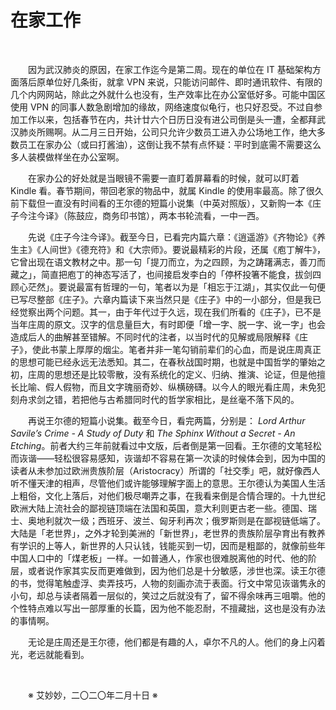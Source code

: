 # 在家工作

&emsp;&emsp;

&emsp;&emsp;因为武汉肺炎的原因，在家工作迄今是第二周。现在的单位在 IT 基础架构方面落后原单位好几条街，就拿 VPN 来说，只能访问邮件、即时通讯软件、有限的几个内网网站，除此之外就什么也没有，生产效率比在办公室低好多。可能中国区使用 VPN 的同事人数急剧增加的缘故，网络速度似龟行，也只好忍受。不过自参加工作以来，包括春节在内，共计廿六个日历日没有进公司倒是头一遭，全都拜武汉肺炎所赐啊。从二月三日开始，公司只允许少数员工进入办公场地工作，绝大多数员工在家办公（或曰打酱油），这倒让我不禁有点怀疑：平时到底需不需要这么多人装模做样坐在办公室啊。

&emsp;&emsp;在家办公的好处就是当眼镜不需要一直盯着屏幕看的时候，就可以盯着 Kindle 看。春节期间，带回老家的物品中，就属 Kindle 的使用率最高。除了很久前下载但一直没有时间看的王尔德的短篇小说集（中英对照版），又新购一本《庄子今注今译》（陈鼓应，商务印书馆），两本书轮流看，一中一西。

&emsp;&emsp;先说《庄子今注今译》。截至今日，已看完内篇六章：《逍遥游》《齐物论》《养生主》《人间世》《德充符》和《大宗师》。要说最精彩的片段，还属《庖丁解牛》，它曾出现在语文教材之中。那一句「提刀而立，为之四顾，为之踌躇满志，善刀而藏之」，简直把庖丁的神态写活了，也间接启发李白的「停杯投箸不能食，拔剑四顾心茫然」。要说最富有哲理的一句，笔者以为是「相忘于江湖」，其实仅此一句便已写尽整部《庄子》。六章内篇读下来当然只是《庄子》中的一小部分，但是我已经觉察出两个问题。其一，由于年代过于久远，现在我们所看的《庄子》，已不是当年庄周的原文。汉字的信息量巨大，有时即便「增一字、脱一字、讹一字」也会造成后人的曲解甚至错解。不同时代的注者，以当时代的见解或局限解释《庄子》，使此书蒙上厚厚的烟尘。笔者并非一笔勾销前辈们的心血，而是说庄周真正的思想可能已经永远无法悉知。其二，在春秋战国时期，也就是中国哲学的肇始之初，庄周的思想还是比较零散，没有系统化的定义、归纳、推演、论证，但是他擅长比喻、假人假物，而且文字瑰丽奇妙、纵横磅礴。以今人的眼光看庄周，未免犯刻舟求剑之错，若把他与古希腊同时代的哲学家相比，是丝毫不落下风的。

&emsp;&emsp;再说王尔德的短篇小说集。截至今日，看完两篇，分别是： *Lord Arthur Savile’s Crime - A Study of Duty* 和 *The Sphinx Without a Secret - An Etching*。前者大约三年前就看过中文版，后者倒是第一回看。王尔德的文笔轻松而诙谐——轻松很容易感知，诙谐却不容易在第一次读的时候体会到，因为中国的读者从未参加过欧洲贵族阶层（Aristocracy）所谓的「社交季」吧，就好像西人听不懂天津的相声，尽管他们或许能够理解字面上的意思。王尔德认为美国人生活上粗俗，文化上落后，对他们极尽嘲弄之事，在我看来倒是合情合理的。十九世纪欧洲大陆上流社会的鄙视链顶端在法国和英国，意大利则更古老一些。德国、瑞士、奥地利就次一级；西班牙、波兰、匈牙利再次；俄罗斯则是在鄙视链低端了。大陆是「老世界」，之外才轮到美洲的「新世界」，老世界的贵族阶层孕育出有教养有学识的上等人，新世界的人只认钱，钱能买到一切，因而是粗鄙的，就像前些年中国人口中的「煤老板」一样。一如普通人，作家也很难脱离他的时代、他的阶层，或者说作家其实反而更难做到，因为他们总是十分敏感，涉世也深。读王尔德的书，觉得笔触虚浮、卖弄技巧，人物的刻画亦流于表面。行文中常见诙谐隽永的小句，却总与读者隔着一层似的，笑过之后就没有了，留不得余味再三咀嚼。他的个性特点难以写出一部厚重的长篇，因为他不能忍耐，不擅藏拙，这也是没有办法的事情啊。

&emsp;&emsp;无论是庄周还是王尔德，他们都是有趣的人，卓尔不凡的人。他们的身上闪着光，老远就能看到。

&emsp;&emsp;

&emsp;&emsp;※ 艾妙妙，二〇二〇年二月十日 ※